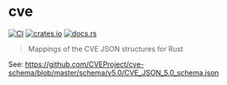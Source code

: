 # cve

[![CI](https://github.com/scm-rs/cve/actions/workflows/ci.yaml/badge.svg)](https://github.com/scm-rs/cve/actions/workflows/ci.yaml)
[![crates.io](https://img.shields.io/crates/v/cve.svg)](https://crates.io/crates/cve)
[![docs.rs](https://docs.rs/cve/badge.svg)](https://docs.rs/cve)

> Mappings of the CVE JSON structures for Rust

See: <https://github.com/CVEProject/cve-schema/blob/master/schema/v5.0/CVE_JSON_5.0_schema.json>
